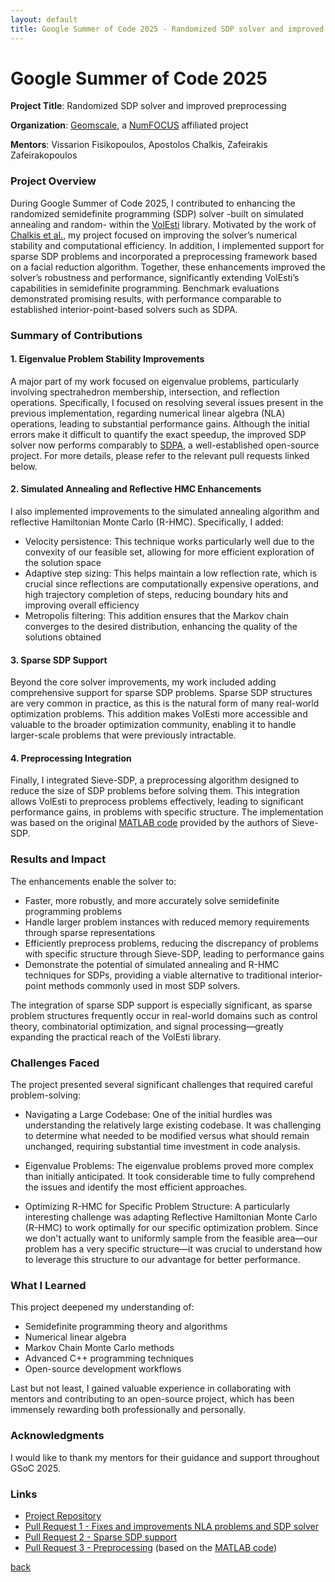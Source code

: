```yaml
---
layout: default
title: Google Summer of Code 2025 - Randomized SDP solver and improved preprocessing
---
```

# Google Summer of Code 2025

**Project Title**: Randomized SDP solver and improved preprocessing

**Organization**: [Geomscale](https://geomscale.github.io), a [NumFOCUS](http://numfocus.org) affiliated project

**Mentors**: Vissarion Fisikopoulos, Apostolos Chalkis, Zafeirakis Zafeirakopoulos

### Project Overview
During Google Summer of Code 2025, I contributed to enhancing the randomized semidefinite programming (SDP) solver -built on simulated annealing and random- within the [VolEsti](https://github.com/GeomScale/volesti) library. Motivated by the work of [Chalkis et al.](https://arxiv.org/abs/2010.03817), my project focused on improving the solver’s numerical stability and computational efficiency. In addition, I implemented support for sparse SDP problems and incorporated a preprocessing framework based on a facial reduction algorithm. Together, these enhancements improved the solver’s robustness and performance, significantly extending VolEsti’s capabilities in semidefinite programming. Benchmark evaluations demonstrated promising results, with performance comparable to established interior-point-based solvers such as SDPA.

### Summary of Contributions

#### 1. Eigenvalue Problem Stability Improvements

A major part of my work focused on eigenvalue problems, particularly involving spectrahedron membership, intersection, and reflection operations. Specifically, I focused on resolving several issues present in the previous implementation, regarding numerical linear algebra (NLA) operations, leading to substantial performance gains. Although the initial errors make it difficult to quantify the exact speedup, the improved SDP solver now performs comparably to [SDPA](https://sdpa.sourceforge.net), a well-established open-source project. For more details, please refer to the relevant pull requests linked below.

#### 2. Simulated Annealing and Reflective HMC Enhancements

I also implemented improvements to the simulated annealing algorithm and reflective Hamiltonian Monte Carlo (R-HMC). Specifically, I added:

- Velocity persistence: This technique works particularly well due to the convexity of our feasible set, allowing for more efficient exploration of the solution space
- Adaptive step sizing: This helps maintain a low reflection rate, which is crucial since reflections are computationally expensive operations, and high trajectory completion of steps, reducing boundary hits and improving overall efficiency
- Metropolis filtering: This addition ensures that the Markov chain converges to the desired distribution, enhancing the quality of the solutions obtained

#### 3. Sparse SDP Support

Beyond the core solver improvements, my work included adding comprehensive support for sparse SDP problems. Sparse SDP structures are very common in practice, as this is the natural form of many real-world optimization problems. This addition makes VolEsti more accessible and valuable to the broader optimization community, enabling it to handle larger-scale problems that were previously intractable.

#### 4. Preprocessing Integration

Finally, I integrated Sieve-SDP, a preprocessing algorithm designed to reduce the size of SDP problems before solving them. This integration allows VolEsti to preprocess problems effectively, leading to significant performance gains, in problems with specific structure. The implementation was based on the original [MATLAB code](https://github.com/unc-optimization/SieveSDP) provided by the authors of Sieve-SDP.

### Results and Impact

The enhancements enable the solver to:
- Faster, more robustly, and more accurately solve semidefinite programming problems
- Handle larger problem instances with reduced memory requirements through sparse representations
- Efficiently preprocess problems, reducing the discrepancy of problems with specific structure through Sieve-SDP, leading to performance gains
- Demonstrate the potential of simulated annealing and R-HMC techniques for SDPs, providing a viable alternative to traditional interior-point methods commonly used in most SDP solvers.

The integration of sparse SDP support is especially significant, as sparse problem structures frequently occur in real-world domains such as control theory, combinatorial optimization, and signal processing—greatly expanding the practical reach of the VolEsti library.

### Challenges Faced

The project presented several significant challenges that required careful problem-solving:

- Navigating a Large Codebase: One of the initial hurdles was understanding the relatively large existing codebase. It was challenging to determine what needed to be modified versus what should remain unchanged, requiring substantial time investment in code analysis.

- Eigenvalue Problems: The eigenvalue problems proved more complex than initially anticipated. It took considerable time to fully comprehend the issues and identify the most efficient approaches.

- Optimizing R-HMC for Specific Problem Structure: A particularly interesting challenge was adapting Reflective Hamiltonian Monte Carlo (R-HMC) to work optimally for our specific optimization problem. Since we don't actually want to uniformly sample from the feasible area—our problem has a very specific structure—it was crucial to understand how to leverage this structure to our advantage for better performance.

### What I Learned

This project deepened my understanding of:
- Semidefinite programming theory and algorithms
- Numerical linear algebra
- Markov Chain Monte Carlo methods
- Advanced C++ programming techniques
- Open-source development workflows

Last but not least, I gained valuable experience in collaborating with mentors and contributing to an open-source project, which has been immensely rewarding both professionally and personally.

### Acknowledgments

I would like to thank my mentors for their guidance and support throughout GSoC 2025.

### Links

- [Project Repository](https://github.com/GeomScale/volesti)
- [Pull Request 1 - Fixes and improvements NLA problems and SDP solver](https://github.com/GeomScale/volesti/pull/368) 
- [Pull Request 2 - Sparse SDP support](https://github.com/GeomScale/volesti/pull/371)
- [Pull Request 3 - Preprocessing](https://github.com/GeomScale/volesti/pull/372) (based on the [MATLAB code](https://github.com/unc-optimization/SieveSDP))

[back](./)